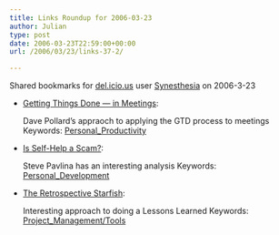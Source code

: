 ```yaml
---
title: Links Roundup for 2006-03-23
author: Julian
type: post
date: 2006-03-23T22:59:00+00:00
url: /2006/03/23/links-37-2/

---
```

Shared bookmarks for [del.icio.us][1] user  [Synesthesia][2] on 2006-3-23

  * [Getting Things Done &#8212; in Meetings][3]:
  
    Dave Pollard&#8217;s appraoch to applying the GTD process to meetings Keywords: [Personal_Productivity][4]
  * [Is Self-Help a Scam?][5]:
  
    Steve Pavlina has an interesting analysis Keywords: [Personal_Development][6]
  * [The Retrospective Starfish][7]:
  
    Interesting approach to doing a Lessons Learned Keywords: [Project_Management/Tools][8]

 [1]: https://del.icio.us/
 [2]: https://del.icio.us/synesthesia
 [3]: https://blogs.salon.com/0002007/2006/03/22.html#a1474 "https://blogs.salon.com/0002007/2006/03/22.html#a1474"
 [4]: https://del.icio.us/synesthesia/Personal_Productivity
 [5]: https://www.stevepavlina.com/blog/2006/03/is-self-help-a-scam/ "https://www.stevepavlina.com/blog/2006/03/is-self-help-a-scam/"
 [6]: https://del.icio.us/synesthesia/Personal_Development
 [7]: https://www.thekua.com/rant/?p=370 "https://www.thekua.com/rant/?p=370"
 [8]: https://del.icio.us/synesthesia/Project_Management/Tools